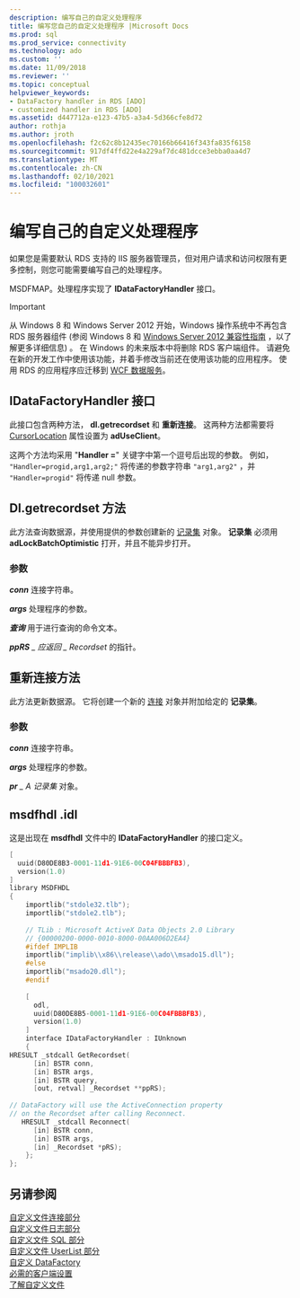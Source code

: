 ```yaml
---
description: 编写自己的自定义处理程序
title: 编写您自己的自定义处理程序 |Microsoft Docs
ms.prod: sql
ms.prod_service: connectivity
ms.technology: ado
ms.custom: ''
ms.date: 11/09/2018
ms.reviewer: ''
ms.topic: conceptual
helpviewer_keywords:
- DataFactory handler in RDS [ADO]
- customized handler in RDS [ADO]
ms.assetid: d447712a-e123-47b5-a3a4-5d366cfe8d72
author: rothja
ms.author: jroth
ms.openlocfilehash: f2c62c8b12435ec70166b66416f343fa835f6158
ms.sourcegitcommit: 917df4ffd22e4a229af7dc481dcce3ebba0aa4d7
ms.translationtype: MT
ms.contentlocale: zh-CN
ms.lasthandoff: 02/10/2021
ms.locfileid: "100032601"
---
```

# <a name="writing-your-own-customized-handler"></a>编写自己的自定义处理程序
如果您是需要默认 RDS 支持的 IIS 服务器管理员，但对用户请求和访问权限有更多控制，则您可能需要编写自己的处理程序。  
  
 MSDFMAP。处理程序实现了 **IDataFactoryHandler** 接口。  
  
> [!IMPORTANT]
>  从 Windows 8 和 Windows Server 2012 开始，Windows 操作系统中不再包含 RDS 服务器组件 (参阅 Windows 8 和 [Windows Server 2012 兼容性指南](https://www.microsoft.com/download/details.aspx?id=27416) ，以了解更多详细信息) 。 在 Windows 的未来版本中将删除 RDS 客户端组件。 请避免在新的开发工作中使用该功能，并着手修改当前还在使用该功能的应用程序。 使用 RDS 的应用程序应迁移到 [WCF 数据服务](/dotnet/framework/wcf/)。  
  
## <a name="idatafactoryhandler-interface"></a>IDataFactoryHandler 接口  
 此接口包含两种方法， **dl.getrecordset** 和 **重新连接**。 这两种方法都需要将 [CursorLocation](../../reference/ado-api/cursorlocation-property-ado.md) 属性设置为 **adUseClient**。  
  
 这两个方法均采用 "**Handler =**" 关键字中第一个逗号后出现的参数。 例如， `"Handler=progid,arg1,arg2;"` 将传递的参数字符串 `"arg1,arg2"` ，并 `"Handler=progid"` 将传递 null 参数。  
  
## <a name="getrecordset-method"></a>Dl.getrecordset 方法  
 此方法查询数据源，并使用提供的参数创建新的 [记录集](../../reference/ado-api/recordset-object-ado.md) 对象。 **记录集** 必须用 **adLockBatchOptimistic** 打开，并且不能异步打开。  
  
### <a name="arguments"></a>参数  
 ***conn***  连接字符串。  
  
 ***args***  处理程序的参数。  
  
 ***查询***  用于进行查询的命令文本。  
  
 ***ppRS** _ 应返回 _ *Recordset** 的指针。  
  
## <a name="reconnect-method"></a>重新连接方法  
 此方法更新数据源。 它将创建一个新的 [连接](../../reference/ado-api/connection-object-ado.md) 对象并附加给定的 **记录集**。  
  
### <a name="arguments"></a>参数  
 ***conn***  连接字符串。  
  
 ***args***  处理程序的参数。  
  
 ***pr** _ A *记录集** 对象。  
  
## <a name="msdfhdlidl"></a>msdfhdl .idl  
 这是出现在 **msdfhdl** 文件中的 **IDataFactoryHandler** 的接口定义。  
  
```cpp
[  
  uuid(D80DE8B3-0001-11d1-91E6-00C04FBBBFB3),  
  version(1.0)  
]  
library MSDFHDL  
{  
    importlib("stdole32.tlb");  
    importlib("stdole2.tlb");  
  
    // TLib : Microsoft ActiveX Data Objects 2.0 Library  
    // {00000200-0000-0010-8000-00AA006D2EA4}  
    #ifdef IMPLIB  
    importlib("implib\\x86\\release\\ado\\msado15.dll");  
    #else  
    importlib("msado20.dll");  
    #endif  
  
    [  
      odl,  
      uuid(D80DE8B5-0001-11d1-91E6-00C04FBBBFB3),  
      version(1.0)  
    ]  
    interface IDataFactoryHandler : IUnknown  
    {  
HRESULT _stdcall GetRecordset(  
      [in] BSTR conn,  
      [in] BSTR args,  
      [in] BSTR query,  
      [out, retval] _Recordset **ppRS);  
  
// DataFactory will use the ActiveConnection property  
// on the Recordset after calling Reconnect.  
   HRESULT _stdcall Reconnect(  
      [in] BSTR conn,  
      [in] BSTR args,  
      [in] _Recordset *pRS);  
    };  
};  
```  
  
## <a name="see-also"></a>另请参阅  
 [自定义文件连接部分](./customization-file-connect-section.md)   
 [自定义文件日志部分](./customization-file-logs-section.md)   
 [自定义文件 SQL 部分](./customization-file-sql-section.md)   
 [自定义文件 UserList 部分](./customization-file-userlist-section.md)   
 [自定义 DataFactory](./datafactory-customization.md)   
 [必需的客户端设置](./required-client-settings.md)   
 [了解自定义文件](./understanding-the-customization-file.md)